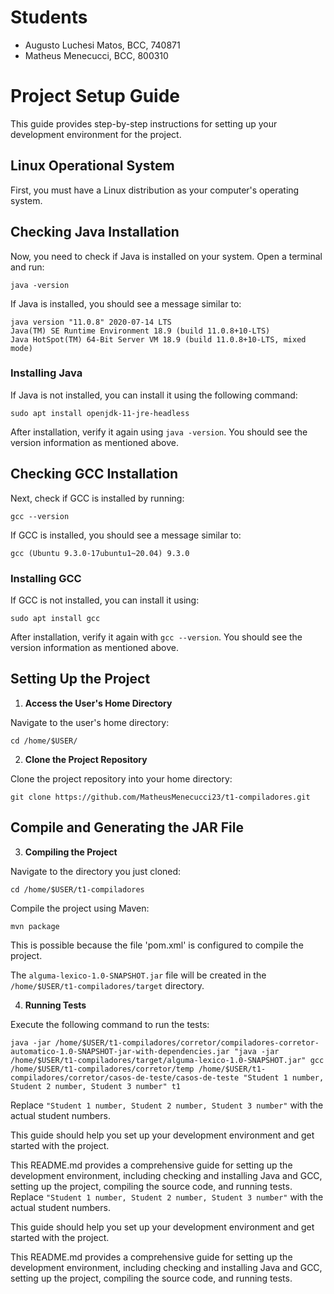 # Students
- Augusto Luchesi Matos, BCC, 740871
- Matheus Menecucci, BCC, 800310

# Project Setup Guide

This guide provides step-by-step instructions for setting up your development environment for the project.

## Linux Operational System

First, you must have a Linux distribution as your computer's operating system.

## Checking Java Installation

Now, you need to check if Java is installed on your system. Open a terminal and run:
```
java -version
```

If Java is installed, you should see a message similar to:

```
java version "11.0.8" 2020-07-14 LTS
Java(TM) SE Runtime Environment 18.9 (build 11.0.8+10-LTS)
Java HotSpot(TM) 64-Bit Server VM 18.9 (build 11.0.8+10-LTS, mixed mode)
```

### Installing Java

If Java is not installed, you can install it using the following command:
```
sudo apt install openjdk-11-jre-headless
```


After installation, verify it again using `java -version`. You should see the version information as mentioned above.

## Checking GCC Installation

Next, check if GCC is installed by running:
```
gcc --version
```

If GCC is installed, you should see a message similar to:

```
gcc (Ubuntu 9.3.0-17ubuntu1~20.04) 9.3.0
```

### Installing GCC

If GCC is not installed, you can install it using:
```
sudo apt install gcc
```


After installation, verify it again with `gcc --version`. You should see the version information as mentioned above.

## Setting Up the Project

1. **Access the User's Home Directory**

Navigate to the user's home directory:
```
cd /home/$USER/
```


2. **Clone the Project Repository**

Clone the project repository into your home directory:
```
git clone https://github.com/MatheusMenecucci23/t1-compiladores.git
```

## Compile and Generating the JAR File

3. **Compiling the Project**

Navigate to the directory you just cloned:
```
cd /home/$USER/t1-compiladores
```

Compile the project using Maven:
```
mvn package
```
This is possible because the file 'pom.xml' is configured to compile the project.

The `alguma-lexico-1.0-SNAPSHOT.jar` file will be created in the `/home/$USER/t1-compiladores/target` directory.

4. **Running Tests**

Execute the following command to run the tests:
```
java -jar /home/$USER/t1-compiladores/corretor/compiladores-corretor-automatico-1.0-SNAPSHOT-jar-with-dependencies.jar "java -jar /home/$USER/t1-compiladores/target/alguma-lexico-1.0-SNAPSHOT.jar" gcc /home/$USER/t1-compiladores/corretor/temp /home/$USER/t1-compiladores/corretor/casos-de-teste/casos-de-teste "Student 1 number, Student 2 number, Student 3 number" t1
```

Replace `"Student 1 number, Student 2 number, Student 3 number"` with the actual student numbers.

This guide should help you set up your development environment and get started with the project.

This README.md provides a comprehensive guide for setting up the development environment, including checking and installing Java and GCC, setting up the project, compiling the source code, and running tests.
Replace `"Student 1 number, Student 2 number, Student 3 number"` with the actual student numbers.

This guide should help you set up your development environment and get started with the project.

This README.md provides a comprehensive guide for setting up the development environment, including checking and installing Java and GCC, setting up the project, compiling the source code, and running tests.
